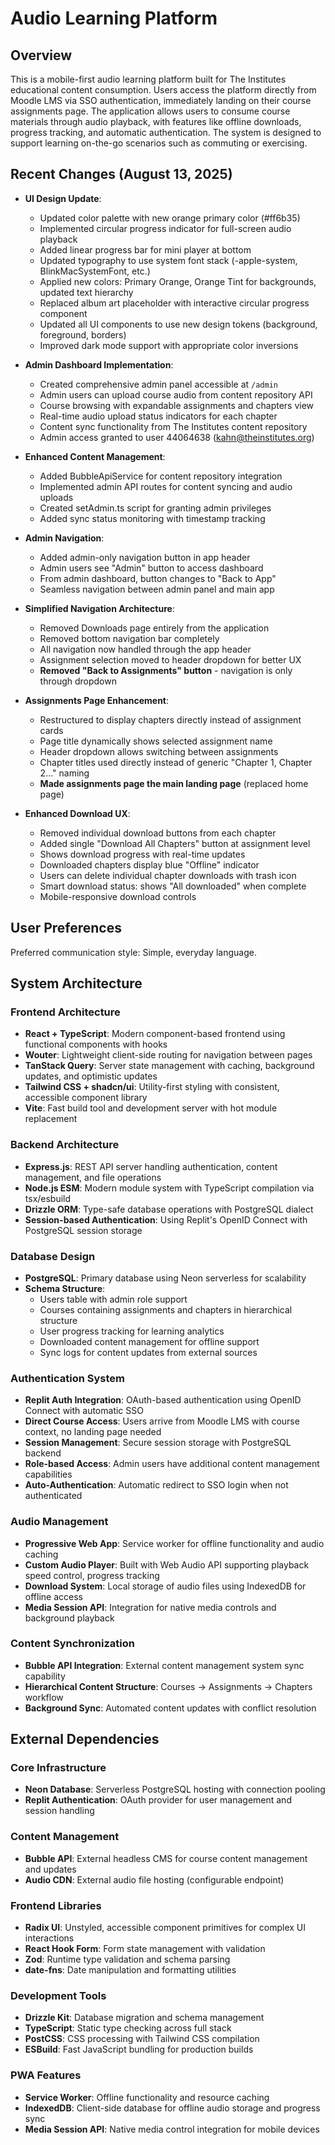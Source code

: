 # Audio Learning Platform

## Overview

This is a mobile-first audio learning platform built for The Institutes educational content consumption. Users access the platform directly from Moodle LMS via SSO authentication, immediately landing on their course assignments page. The application allows users to consume course materials through audio playback, with features like offline downloads, progress tracking, and automatic authentication. The system is designed to support learning on-the-go scenarios such as commuting or exercising.

## Recent Changes (August 13, 2025)

- **UI Design Update**:
  - Updated color palette with new orange primary color (#ff6b35)
  - Implemented circular progress indicator for full-screen audio playback
  - Added linear progress bar for mini player at bottom
  - Updated typography to use system font stack (-apple-system, BlinkMacSystemFont, etc.)
  - Applied new colors: Primary Orange, Orange Tint for backgrounds, updated text hierarchy
  - Replaced album art placeholder with interactive circular progress component
  - Updated all UI components to use new design tokens (background, foreground, borders)
  - Improved dark mode support with appropriate color inversions

- **Admin Dashboard Implementation**:
  - Created comprehensive admin panel accessible at `/admin`
  - Admin users can upload course audio from content repository API
  - Course browsing with expandable assignments and chapters view
  - Real-time audio upload status indicators for each chapter
  - Content sync functionality from The Institutes content repository
  - Admin access granted to user 44064638 (kahn@theinstitutes.org)
- **Enhanced Content Management**:
  - Added BubbleApiService for content repository integration
  - Implemented admin API routes for content syncing and audio uploads
  - Created setAdmin.ts script for granting admin privileges
  - Added sync status monitoring with timestamp tracking
- **Admin Navigation**:
  - Added admin-only navigation button in app header
  - Admin users see "Admin" button to access dashboard
  - From admin dashboard, button changes to "Back to App"
  - Seamless navigation between admin panel and main app
- **Simplified Navigation Architecture**: 
  - Removed Downloads page entirely from the application
  - Removed bottom navigation bar completely
  - All navigation now handled through the app header
  - Assignment selection moved to header dropdown for better UX
  - **Removed "Back to Assignments" button** - navigation is only through dropdown
- **Assignments Page Enhancement**:
  - Restructured to display chapters directly instead of assignment cards
  - Page title dynamically shows selected assignment name
  - Header dropdown allows switching between assignments
  - Chapter titles used directly instead of generic "Chapter 1, Chapter 2..." naming
  - **Made assignments page the main landing page** (replaced home page)
- **Enhanced Download UX**:
  - Removed individual download buttons from each chapter
  - Added single "Download All Chapters" button at assignment level
  - Shows download progress with real-time updates
  - Downloaded chapters display blue "Offline" indicator
  - Users can delete individual chapter downloads with trash icon
  - Smart download status: shows "All downloaded" when complete
  - Mobile-responsive download controls

## User Preferences

Preferred communication style: Simple, everyday language.

## System Architecture

### Frontend Architecture
- **React + TypeScript**: Modern component-based frontend using functional components with hooks
- **Wouter**: Lightweight client-side routing for navigation between pages
- **TanStack Query**: Server state management with caching, background updates, and optimistic updates
- **Tailwind CSS + shadcn/ui**: Utility-first styling with consistent, accessible component library
- **Vite**: Fast build tool and development server with hot module replacement

### Backend Architecture
- **Express.js**: REST API server handling authentication, content management, and file operations
- **Node.js ESM**: Modern module system with TypeScript compilation via tsx/esbuild
- **Drizzle ORM**: Type-safe database operations with PostgreSQL dialect
- **Session-based Authentication**: Using Replit's OpenID Connect with PostgreSQL session storage

### Database Design
- **PostgreSQL**: Primary database using Neon serverless for scalability
- **Schema Structure**:
  - Users table with admin role support
  - Courses containing assignments and chapters in hierarchical structure
  - User progress tracking for learning analytics
  - Downloaded content management for offline support
  - Sync logs for content updates from external sources

### Authentication System
- **Replit Auth Integration**: OAuth-based authentication using OpenID Connect with automatic SSO
- **Direct Course Access**: Users arrive from Moodle LMS with course context, no landing page needed
- **Session Management**: Secure session storage with PostgreSQL backend
- **Role-based Access**: Admin users have additional content management capabilities
- **Auto-Authentication**: Automatic redirect to SSO login when not authenticated

### Audio Management
- **Progressive Web App**: Service worker for offline functionality and audio caching
- **Custom Audio Player**: Built with Web Audio API supporting playback speed control, progress tracking
- **Download System**: Local storage of audio files using IndexedDB for offline access
- **Media Session API**: Integration for native media controls and background playback

### Content Synchronization
- **Bubble API Integration**: External content management system sync capability
- **Hierarchical Content Structure**: Courses → Assignments → Chapters workflow
- **Background Sync**: Automated content updates with conflict resolution

## External Dependencies

### Core Infrastructure
- **Neon Database**: Serverless PostgreSQL hosting with connection pooling
- **Replit Authentication**: OAuth provider for user management and session handling

### Content Management
- **Bubble API**: External headless CMS for course content management and updates
- **Audio CDN**: External audio file hosting (configurable endpoint)

### Frontend Libraries
- **Radix UI**: Unstyled, accessible component primitives for complex UI interactions
- **React Hook Form**: Form state management with validation
- **Zod**: Runtime type validation and schema parsing
- **date-fns**: Date manipulation and formatting utilities

### Development Tools
- **Drizzle Kit**: Database migration and schema management
- **TypeScript**: Static type checking across full stack
- **PostCSS**: CSS processing with Tailwind CSS compilation
- **ESBuild**: Fast JavaScript bundling for production builds

### PWA Features
- **Service Worker**: Offline functionality and resource caching
- **IndexedDB**: Client-side database for offline audio storage and progress sync
- **Media Session API**: Native media control integration for mobile devices